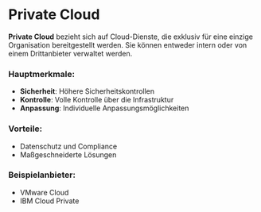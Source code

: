 # Private Cloud

**Private Cloud** bezieht sich auf Cloud-Dienste, die exklusiv für eine einzige Organisation bereitgestellt werden. Sie können entweder intern oder von einem Drittanbieter verwaltet werden.

### Hauptmerkmale:
- **Sicherheit**: Höhere Sicherheitskontrollen
- **Kontrolle**: Volle Kontrolle über die Infrastruktur
- **Anpassung**: Individuelle Anpassungsmöglichkeiten

### Vorteile:
- Datenschutz und Compliance
- Maßgeschneiderte Lösungen

### Beispielanbieter:
- VMware Cloud
- IBM Cloud Private

